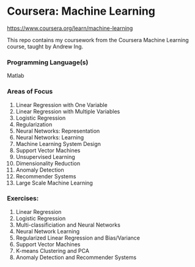 
# Coursera: Machine Learning
https://www.coursera.org/learn/machine-learning

This repo contains my coursework from the Coursera Machine Learning course, taught by Andrew Ing. 

### Programming Language(s)
Matlab

### Areas of Focus
1. Linear Regression with One Variable
2. Linear Regression with Multiple Variables
3. Logistic Regression
4. Regularization
5. Neural Networks: Representation
6. Neural Networks: Learning
7. Machine Learning System Design
8. Support Vector Machines
9. Unsupervised Learning
10. Dimensionality Reduction
11. Anomaly Detection
12. Recommender Systems
13. Large Scale Machine Learning

### Exercises:
1. Linear Regression
2. Logistic Regression
3. Multi-classificiation and Neural Networks
4. Neural Network Learning
5. Regularized Linear Regression and Bias/Variance
6. Support Vector Machines
7. K-means Clustering and PCA
8. Anomaly Detection and Recommender Systems
